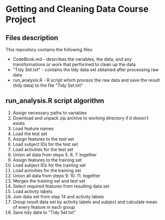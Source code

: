 # Getting and Cleaning Data Course Project
## Files description
This repository contains the following files:
* CodeBook.md - describes the variables, the data, and any transformations or work that performed to clean up the data 
* "Tidy Set.txt" - contains the tidy data set obtained after processing raw data
* run_analysis.R - R script which process the raw data and save the result (tidy data) to the file "Tidy Set.txt"

## run_analysis.R script algorithm
1. Assign necessary paths to variables
2. Download and unpack zip archive to working directory if it doesn't exists
3. Load feature names
4. Load the test set
5. Assign features to the test set
6. Load subject IDs for the test set
7. Load activities for the test set
8. Union all data from steps 5. 6. 7. together
9. Assign features to the training set
10. Load subject IDs for the training set
11. Load activities for the training set
12. Union all data from steps 9. 10. 11. together
13. Merges the training set and test set
14. Select required features from resulting data set
15. Load activity labels
16. Join data set from step 14 and activity labels
17. Group result data set by activity labels and subject and calculate mean of every feature in each group
18. Save tidy data to "Tidy Set.txt"